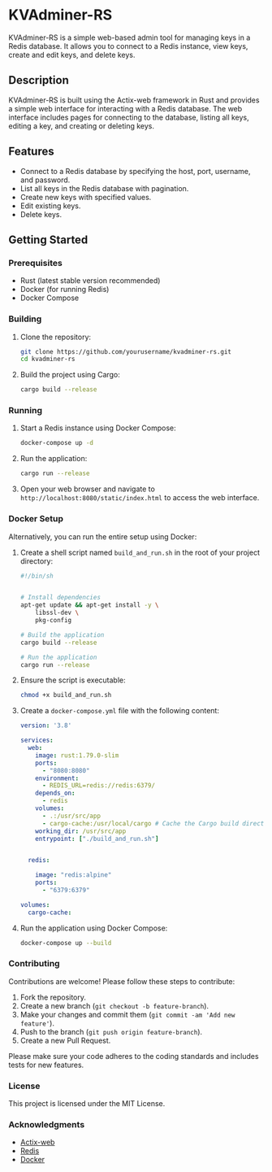 # KVAdminer-RS


KVAdminer-RS is a simple web-based admin tool for managing keys in a Redis database. It allows you to connect to a Redis instance, view keys, create and edit keys, and delete keys.

## Description

KVAdminer-RS is built using the Actix-web framework in Rust and provides a simple web interface for interacting with a Redis database. The web interface includes pages for connecting to the database, listing all keys, editing a key, and creating or deleting keys.

## Features

- Connect to a Redis database by specifying the host, port, username, and password.
- List all keys in the Redis database with pagination.
- Create new keys with specified values.
- Edit existing keys.
- Delete keys.


## Getting Started

### Prerequisites

- Rust (latest stable version recommended)
- Docker (for running Redis)
- Docker Compose

### Building


1. Clone the repository:


    ```bash
    git clone https://github.com/yourusername/kvadminer-rs.git
    cd kvadminer-rs
    ```

2. Build the project using Cargo:


    ```bash
    cargo build --release
    ```

### Running

1. Start a Redis instance using Docker Compose:

    ```bash
    docker-compose up -d
    ```

2. Run the application:


    ```bash
    cargo run --release
    ```


3. Open your web browser and navigate to `http://localhost:8080/static/index.html` to access the web interface.


### Docker Setup


Alternatively, you can run the entire setup using Docker:

1. Create a shell script named `build_and_run.sh` in the root of your project directory:

    ```sh
    #!/bin/sh


    # Install dependencies
    apt-get update && apt-get install -y \
        libssl-dev \
        pkg-config

    # Build the application
    cargo build --release

    # Run the application
    cargo run --release
    ```

2. Ensure the script is executable:

    ```bash
    chmod +x build_and_run.sh
    ```

3. Create a `docker-compose.yml` file with the following content:


    ```yaml
    version: '3.8'

    services:
      web:
        image: rust:1.79.0-slim
        ports:
          - "8080:8080"
        environment:
          - REDIS_URL=redis://redis:6379/
        depends_on:
          - redis
        volumes:
          - .:/usr/src/app
          - cargo-cache:/usr/local/cargo # Cache the Cargo build directory to speed up builds
        working_dir: /usr/src/app
        entrypoint: ["./build_and_run.sh"]


      redis:

        image: "redis:alpine"
        ports:
          - "6379:6379"

    volumes:
      cargo-cache:
    ```

4. Run the application using Docker Compose:

    ```bash
    docker-compose up --build
    ```

### Contributing

Contributions are welcome! Please follow these steps to contribute:

1. Fork the repository.
2. Create a new branch (`git checkout -b feature-branch`).
3. Make your changes and commit them (`git commit -am 'Add new feature'`).
4. Push to the branch (`git push origin feature-branch`).
5. Create a new Pull Request.

Please make sure your code adheres to the coding standards and includes tests for new features.


### License

This project is licensed under the MIT License.

### Acknowledgments

- [Actix-web](https://actix.rs/)
- [Redis](https://redis.io/)
- [Docker](https://www.docker.com/)


